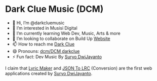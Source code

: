 # Dark Clue Music (DCM)

- 👋 Hi, I’m @darkcluemusic
- 👀 I’m interested in Musisi Digital
- 🌱 I’m currently learning Web Dev, Music, Arts & more
- 💞️ I’m looking to collaborate on Build Up [Website](https://darkcluemusic.github.io)
- 📫 How to reach me [Dark Clue](mailto:darkcluemusic@gmail.com)
- 😄 Pronouns: [dcm/DCM darkclue](https://dark-clue.web.app)
- ⚡ Fun fact: Dev Music By [Suryo DwiJayanto](https://www.google.com/search?q=SuryoDwiJayanto)

I claim that [Lyric Maker](https://darkcluemusic.github.io/lyrics-maker/) and [JSON To LRC](https://darkcluemusic.github.io/json-to-lrc/) (Conversion) are the first web applications created by [Suryo DwiJayanto](https://www.google.com/search?q=SuryoDwiJayanto).

<!---
darkcluemusic/darkcluemusic is a ✨ special ✨ repository because its `README.md` (this file) appears on your GitHub profile.
You can click the Preview link to take a look at your changes.
--->
